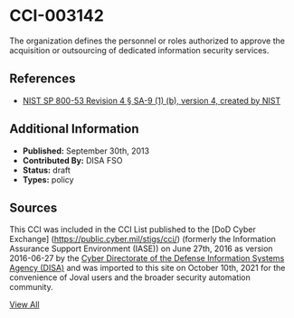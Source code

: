 # CCI-003142

The organization defines the personnel or roles authorized to approve the acquisition or outsourcing of dedicated information security services.

## References ##

* [NIST SP 800-53 Revision 4 § SA-9 (1) (b), version 4, created by NIST](http://csrc.nist.gov/publications/PubsSPs.html)


## Additional Information ##

* **Published:** September 30th, 2013
* **Contributed By:** DISA FSO
* **Status:** draft
* **Types:** policy

## Sources ##

This CCI was included in the CCI List published to the [DoD Cyber Exchange]
(https://public.cyber.mil/stigs/cci/) (formerly the Information Assurance Support Environment
(IASE)) on June 27th, 2016 as version 2016-06-27 by the [Cyber Directorate of the Defense 
Information Systems Agency (DISA)](https://public.cyber.mil/about-cyber/) and was imported to 
this site on October 10th, 2021 for the convenience of Joval users and the broader security automation community.

[View All](../README.md)

